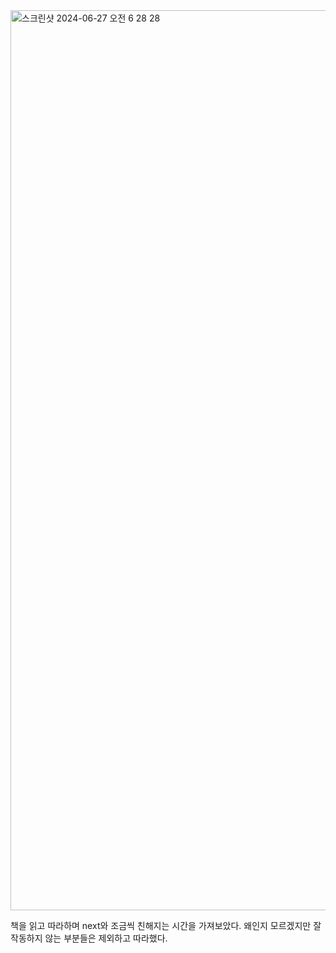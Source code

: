 <img width="1440" alt="스크린샷 2024-06-27 오전 6 28 28" src="https://github.com/Profitah/Clonecoding/assets/101340482/100e0302-b62f-4057-8da3-bc341d2d7b82">

<br>

책을 읽고 따라하며 next와 조금씩 친해지는 시간을 가져보았다.
왜인지 모르겠지만 잘 작동하지 않는 부분들은 제외하고 따라했다.
